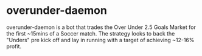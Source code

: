 # overunder-daemon
overunder-daemon is a bot that trades the Over Under 2.5 Goals Market for the first ~15mins of a Soccer match. The strategy looks to back the "Unders" pre kick off and lay in running with a target of achieving ~12-16% profit.
